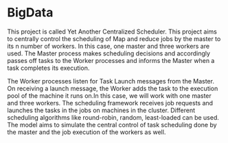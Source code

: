 # BigData

This project is called Yet Another Centralized Scheduler. This project aims to centrally
control the scheduling of Map and reduce jobs by the master to its n number of workers.
In this case, one master and three workers are used. The Master process makes scheduling
decisions and accordingly passes off tasks to the Worker processes and informs the
Master when a task completes its execution.

The Worker processes listen for Task Launch messages from the Master. On receiving a
launch message, the Worker adds the task to the execution pool of the machine it runs
on.In this case, we will work with one master and three workers. The scheduling
framework receives job requests and launches the tasks in the jobs on machines in the
cluster. Different scheduling algorithms like round-robin, random, least-loaded can be
used. The model aims to simulate the central control of task scheduling done by the
master and the job execution of the workers as well.
